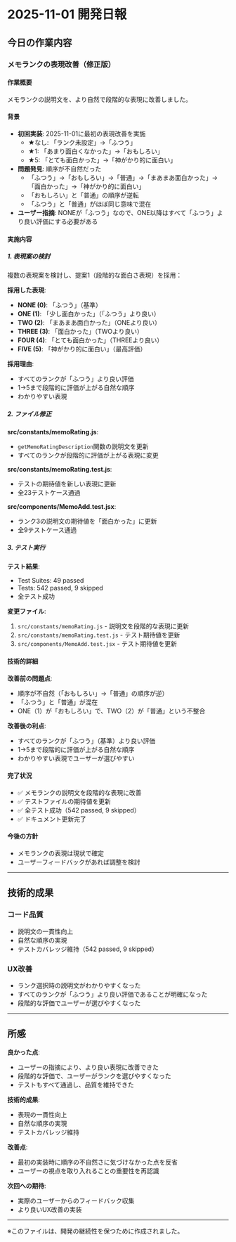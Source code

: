 # 2025-11-01 開発日報

## 今日の作業内容

### メモランクの表現改善（修正版）

#### 作業概要
メモランクの説明文を、より自然で段階的な表現に改善しました。

#### 背景
- **初回実装**: 2025-11-01に最初の表現改善を実施
  - ★なし: 「ランク未設定」→「ふつう」
  - ★1: 「あまり面白くなかった」→「おもしろい」
  - ★5: 「とても面白かった」→「神がかり的に面白い」
- **問題発見**: 順序が不自然だった
  - 「ふつう」→「おもしろい」→「普通」→「まあまあ面白かった」→「面白かった」→「神がかり的に面白い」
  - 「おもしろい」と「普通」の順序が逆転
  - 「ふつう」と「普通」がほぼ同じ意味で混在
- **ユーザー指摘**: NONEが「ふつう」なので、ONE以降はすべて「ふつう」より良い評価にする必要がある

#### 実施内容

##### 1. 表現案の検討
複数の表現案を検討し、提案1（段階的な面白さ表現）を採用：

**採用した表現**:
- **NONE (0)**: 「ふつう」（基準）
- **ONE (1)**: 「少し面白かった」（「ふつう」より良い）
- **TWO (2)**: 「まあまあ面白かった」（ONEより良い）
- **THREE (3)**: 「面白かった」（TWOより良い）
- **FOUR (4)**: 「とても面白かった」（THREEより良い）
- **FIVE (5)**: 「神がかり的に面白い」（最高評価）

**採用理由**:
- すべてのランクが「ふつう」より良い評価
- 1→5まで段階的に評価が上がる自然な順序
- わかりやすい表現

##### 2. ファイル修正

**src/constants/memoRating.js**:
- `getMemoRatingDescription`関数の説明文を更新
- すべてのランクが段階的に評価が上がる表現に変更

**src/constants/memoRating.test.js**:
- テストの期待値を新しい表現に更新
- 全23テストケース通過

**src/components/MemoAdd.test.jsx**:
- ランク3の説明文の期待値を「面白かった」に更新
- 全9テストケース通過

##### 3. テスト実行

**テスト結果**:
- Test Suites: 49 passed
- Tests: 542 passed, 9 skipped
- 全テスト成功

**変更ファイル**:
1. `src/constants/memoRating.js` - 説明文を段階的な表現に更新
2. `src/constants/memoRating.test.js` - テスト期待値を更新
3. `src/components/MemoAdd.test.jsx` - テスト期待値を更新

#### 技術的詳細

**改善前の問題点**:
- 順序が不自然（「おもしろい」→「普通」の順序が逆）
- 「ふつう」と「普通」が混在
- ONE（1）が「おもしろい」で、TWO（2）が「普通」という不整合

**改善後の利点**:
- すべてのランクが「ふつう」（基準）より良い評価
- 1→5まで段階的に評価が上がる自然な順序
- わかりやすい表現でユーザーが選びやすい

#### 完了状況
- ✅ メモランクの説明文を段階的な表現に改善
- ✅ テストファイルの期待値を更新
- ✅ 全テスト成功（542 passed, 9 skipped）
- ✅ ドキュメント更新完了

#### 今後の方針
- メモランクの表現は現状で確定
- ユーザーフィードバックがあれば調整を検討

---

## 技術的成果

### コード品質
- 説明文の一貫性向上
- 自然な順序の実現
- テストカバレッジ維持（542 passed, 9 skipped）

### UX改善
- ランク選択時の説明文がわかりやすくなった
- すべてのランクが「ふつう」より良い評価であることが明確になった
- 段階的な評価でユーザーが選びやすくなった

---

## 所感

**良かった点**:
- ユーザーの指摘により、より良い表現に改善できた
- 段階的な評価で、ユーザーがランクを選びやすくなった
- テストもすべて通過し、品質を維持できた

**技術的成果**:
- 表現の一貫性向上
- 自然な順序の実現
- テストカバレッジ維持

**改善点**:
- 最初の実装時に順序の不自然さに気づけなかった点を反省
- ユーザーの視点を取り入れることの重要性を再認識

**次回への期待**:
- 実際のユーザーからのフィードバック収集
- より良いUX改善の実装

---

※このファイルは、開発の継続性を保つために作成されました。

